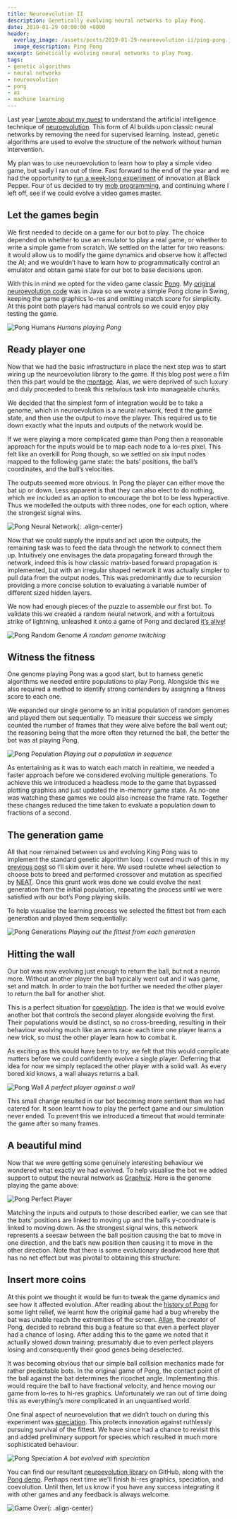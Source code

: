 ```yaml
---
title: Neuroevolution II
description: Genetically evolving neural networks to play Pong.
date: 2019-01-29 00:00:00 +0000
header:
  overlay_image: /assets/posts/2019-01-29-neuroevolution-ii/ping-pong.jpg
  image_description: Ping Pong
excerpt: Genetically evolving neural networks to play Pong.
tags:
- genetic algorithms
- neural networks
- neuroevolution
- pong
- ai
- machine learning
---
```


Last year [I wrote about my quest](https://www.blackpepper.co.uk/blog/neuroevolution) to understand the artificial intelligence technique of [neuroevolution](https://en.wikipedia.org/wiki/Neuroevolution). This form of AI builds upon classic neural networks by removing the need for supervised learning. Instead, genetic algorithms are used to evolve the structure of the network without human intervention.

My plan was to use neuroevolution to learn how to play a simple video game, but sadly I ran out of time. Fast forward to the end of the year and we had the opportunity to [run a week-long experiment](https://www.blackpepper.co.uk/blog/making-time-to-experiment) of innovation at Black Pepper. Four of us decided to try [mob programming](https://en.wikipedia.org/wiki/Mob_programming), and continuing where I left off, see if we could evolve a video games master.

## Let the games begin

We first needed to decide on a game for our bot to play. The choice depended on whether to use an emulator to play a real game, or whether to write a simple game from scratch. We settled on the latter for two reasons: it would allow us to modify the game dynamics and observe how it affected the AI; and we wouldn’t have to learn how to programmatically control an emulator and obtain game state for our bot to base decisions upon.

With this in mind we opted for the video game classic [Pong](https://en.wikipedia.org/wiki/Pong). My [original neuroevolution code](https://github.com/markhobson/ai-demo/tree/master/src/main/java/neuroevolution) was in Java so we wrote a simple Pong clone in Swing, keeping the game graphics lo-res and omitting match score for simplicity. At this point both players had manual controls so we could enjoy play testing the game.

![Pong Humans](/assets/posts/2019-01-29-neuroevolution-ii/pong-humans.png)
_Humans playing Pong_

## Ready player one

Now that we had the basic infrastructure in place the next step was to start wiring up the neuroevolution library to the game. If this blog post were a film then this part would be the [montage](https://www.youtube.com/watch?v=pFrMLRQIT_k). Alas, we were deprived of such luxury and duly proceeded to break this nebulous task into manageable chunks.

We decided that the simplest form of integration would be to take a genome, which in neuroevolution is a neural network, feed it the game state, and then use the output to move the player. This required us to tie down exactly what the inputs and outputs of the network would be.

If we were playing a more complicated game than Pong then a reasonable approach for the inputs would be to map each node to a lo-res pixel. This felt like an overkill for Pong though, so we settled on six input nodes mapped to the following game state: the bats’ positions, the ball’s coordinates, and the ball’s velocities.

The outputs seemed more obvious. In Pong the player can either move the bat up or down. Less apparent is that they can also elect to do nothing, which we included as an option to encourage the bot to be less hyperactive. Thus we modelled the outputs with three nodes, one for each option, where the strongest signal wins.

![Pong Neural Network](/assets/posts/2019-01-29-neuroevolution-ii/pong-neural-network.png){: .align-center}

Now that we could supply the inputs and act upon the outputs, the remaining task was to feed the data through the network to connect them up. Intuitively one envisages the data propagating forward through the network, indeed this is how classic matrix-based forward propagation is implemented, but with an irregular shaped network it was actually simpler to pull data from the output nodes. This was predominantly due to recursion providing a more concise solution to evaluating a variable number of different sized hidden layers.

We now had enough pieces of the puzzle to assemble our first bot. To validate this we created a random neural network, and with a fortuitous strike of lightning, unleashed it onto a game of Pong and declared [it’s alive](https://www.youtube.com/watch?v=1qNeGSJaQ9Q)!

![Pong Random Genome](/assets/posts/2019-01-29-neuroevolution-ii/pong-random-genome.gif)
_A random genome twitching_

## Witness the fitness

One genome playing Pong was a good start, but to harness genetic algorithms we needed entire populations to play Pong. Alongside this we also required a method to identify strong contenders by assigning a fitness score to each one.

We expanded our single genome to an initial population of random genomes and played them out sequentially. To measure their success we simply counted the number of frames that they were alive before the ball went out; the reasoning being that the more often they returned the ball, the better the bot was at playing Pong.

![Pong Population](/assets/posts/2019-01-29-neuroevolution-ii/pong-population.gif)
_Playing out a population in sequence_

As entertaining as it was to watch each match in realtime, we needed a faster approach before we considered evolving multiple generations. To achieve this we introduced a headless mode to the game that bypassed plotting graphics and just updated the in-memory game state. As no-one was watching these games we could also increase the frame rate. Together these changes reduced the time taken to evaluate a population down to fractions of a second.

## The generation game

All that now remained between us and evolving King Pong was to implement the standard genetic algorithm loop. I covered much of this in my [previous post](https://www.blackpepper.co.uk/blog/neuroevolution) so I’ll skim over it here. We used roulette wheel selection to choose bots to breed and performed crossover and mutation as specified by [NEAT](http://nn.cs.utexas.edu/downloads/papers/stanley.ec02.pdf). Once this grunt work was done we could evolve the next generation from the initial population, repeating the process until we were satisfied with our bot’s Pong playing skills.

To help visualise the learning process we selected the fittest bot from each generation and played them sequentially:

![Pong Generations](/assets/posts/2019-01-29-neuroevolution-ii/pong-generations.gif)
_Playing out the fittest from each generation_

## Hitting the wall

Our bot was now evolving just enough to return the ball, but not a neuron more. Without another player the ball typically went out and it was game, set and match. In order to train the bot further we needed the other player to return the ball for another shot.

This is a perfect situation for [coevolution](https://en.wikipedia.org/wiki/Coevolution). The idea is that we would evolve another bot that controls the second player alongside evolving the first. Their populations would be distinct, so no cross-breeding, resulting in their behaviour evolving much like an arms race: each time one player learns a new trick, so must the other player learn how to combat it.

As exciting as this would have been to try, we felt that this would complicate matters before we could confidently evolve a single player. Deferring that idea for now we simply replaced the other player with a solid wall. As every bored kid knows, a wall always returns a ball.

![Pong Wall](/assets/posts/2019-01-29-neuroevolution-ii/pong-wall.gif)
_A perfect player against a wall_

This small change resulted in our bot becoming more sentient than we had catered for. It soon learnt how to play the perfect game and our simulation never ended. To prevent this we introduced a timeout that would terminate the game after so many frames.

## A beautiful mind

Now that we were getting some genuinely interesting behaviour we wondered what exactly we had evolved. To help visualise the bot we added support to output the neural network as [Graphviz](https://graphviz.org/). Here is the genome playing the game above:

![Pong Perfect Player](/assets/posts/2019-01-29-neuroevolution-ii/pong-perfect-player.png)

Matching the inputs and outputs to those described earlier, we can see that the bats’ positions are linked to moving up and the ball’s y-coordinate is linked to moving down. As the strongest signal wins, this network represents a seesaw between the ball position causing the bat to move in one direction, and the bat’s new position then causing it to move in the other direction. Note that there is some evolutionary deadwood here that has no net effect but was pivotal to obtaining this structure.

## Insert more coins

At this point we thought it would be fun to tweak the game dynamics and see how it affected evolution. After reading about the [history of Pong](https://en.wikipedia.org/wiki/Pong#Development_and_history) for some light relief, we learnt how the original game had a bug whereby the bat was unable reach the extremities of the screen. [Allan](https://en.wikipedia.org/wiki/Allan_Alcorn), the creator of Pong, decided to rebrand this bug a feature so that even a perfect player had a chance of losing. After adding this to the game we noted that it actually slowed down training; presumably due to even perfect players losing and consequently their good genes being deselected.

It was becoming obvious that our simple ball collision mechanics made for rather predictable bots. In the original game of Pong, the contact point of the ball against the bat determines the ricochet angle. Implementing this would require the ball to have fractional velocity, and hence moving our game from lo-res to hi-res graphics. Unfortunately we ran out of time doing this as everything’s more complicated in an unquantised world.

One final aspect of neuroevolution that we didn’t touch on during this experiment was [speciation](https://en.wikipedia.org/wiki/Speciation). This protects innovation against ruthlessly pursuing survival of the fittest. We have since had a chance to revisit this and added preliminary support for species which resulted in much more sophisticated behaviour.

![Pong Speciation](/assets/posts/2019-01-29-neuroevolution-ii/pong-speciation.gif)
_A bot evolved with speciation_

You can find our resultant [neuroevolution library](https://github.com/BlackPepperSoftware/neuroevolution) on GitHub, along with the [Pong demo](https://github.com/BlackPepperSoftware/neuroevolution/tree/master/src/main/java/uk/co/blackpepper/neuroevolution/demo/pong). Perhaps next time we'll finish hi-res graphics, speciation, and coevolution. Until then, let us know if you have any success integrating it with other games and any feedback is always welcome.

![Game Over](/assets/posts/2019-01-29-neuroevolution-ii/game-over.png){: .align-center}
